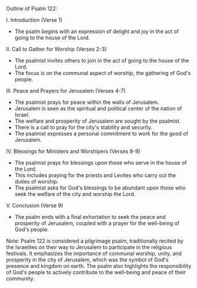 Outline of Psalm 122:

I. Introduction (Verse 1)
- The psalm begins with an expression of delight and joy in the act of going to the house of the Lord.

II. Call to Gather for Worship (Verses 2-3)
- The psalmist invites others to join in the act of going to the house of the Lord.
- The focus is on the communal aspect of worship, the gathering of God's people.

III. Peace and Prayers for Jerusalem (Verses 4-7)
- The psalmist prays for peace within the walls of Jerusalem.
- Jerusalem is seen as the spiritual and political center of the nation of Israel.
- The welfare and prosperity of Jerusalem are sought by the psalmist.
- There is a call to pray for the city's stability and security.
- The psalmist expresses a personal commitment to work for the good of Jerusalem.

IV. Blessings for Ministers and Worshipers (Verses 8-9)
- The psalmist prays for blessings upon those who serve in the house of the Lord.
- This includes praying for the priests and Levites who carry out the duties of worship.
- The psalmist asks for God's blessings to be abundant upon those who seek the welfare of the city and worship the Lord.

V. Conclusion (Verse 9)
- The psalm ends with a final exhortation to seek the peace and prosperity of Jerusalem, coupled with a prayer for the well-being of God's people.

Note:
Psalm 122 is considered a pilgrimage psalm, traditionally recited by the Israelites on their way to Jerusalem to participate in the religious festivals. It emphasizes the importance of communal worship, unity, and prosperity in the city of Jerusalem, which was the symbol of God's presence and kingdom on earth. The psalm also highlights the responsibility of God's people to actively contribute to the well-being and peace of their community.